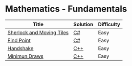 # Mathematics - Fundamentals

| Title | Solution | Difficulty |
| ----- | -------- | ---------- |
| [Sherlock and Moving Tiles](https://www.hackerrank.com/challenges/sherlock-and-moving-tiles) | [C#](./Sherlock%20and%20Moving%20Tiles/main.cs) | Easy |
| [Find Point](https://www.hackerrank.com/challenges/find-point) | [C#](./Find%20Point/main.cs) | Easy |
| [Handshake](https://www.hackerrank.com/challenges/handshake) | [C++](./Handshake/main.cpp) | Easy |
| [Minimun Draws](https://www.hackerrank.com/challenges/minimum-draws) | [C++](./Minimum%20Draws/main.cpp) | Easy |
